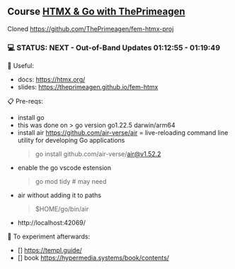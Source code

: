 ## Course [HTMX & Go with ThePrimeagen](https://frontendmasters.com/courses/htmx)

Cloned https://github.com/ThePrimeagen/fem-htmx-proj

### 💻 STATUS: NEXT - Out-of-Band Updates 01:12:55 - 01:19:49

📖 Useful:

- docs: https://htmx.org/
- slides: https://theprimeagen.github.io/fem-htmx

📋 Pre-reqs:

- install go
- this was done on > go version go1.22.5 darwin/arm64
- install air https://github.com/air-verse/air = live-reloading command line utility for developing Go applications
  > go install github.com/air-verse/air@v1.52.2
- enable the go vscode estension
  > go mod tidy # may need
- air without adding it to paths
  > $HOME/go/bin/air
- http://localhost:42069/

🎯 To experiment afterwards:

- [] https://templ.guide/
- [] book https://hypermedia.systems/book/contents/
